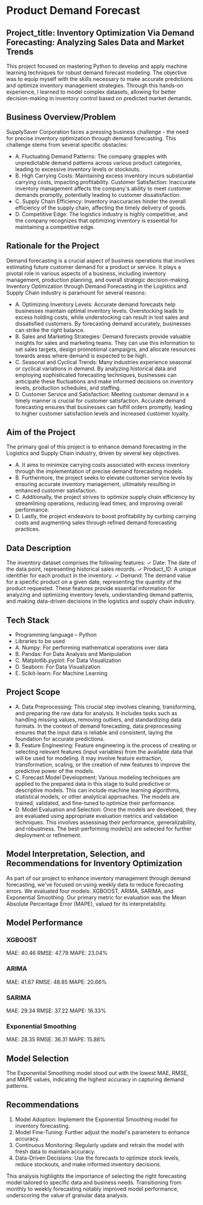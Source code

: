 # Product Demand Forecast
## Project_title: Inventory Optimization Via Demand Forecasting: Analyzing Sales Data and Market Trends
This project focused on mastering Python to develop and apply machine learning techniques for robust demand forecast modeling. 
The objective was to equip myself with the skills necessary to make accurate predictions and optimize inventory management strategies. 
Through this hands-on experience, I learned to model complex datasets, allowing for better decision-making in inventory control based on predicted market demands.

## Business Overview/Problem
SupplySaver Corporation faces a pressing business challenge - the need for precise inventory optimization through demand forecasting. This challenge stems from several specific obstacles:

- A. Fluctuating Demand Patterns: The company grapples with unpredictable demand patterns across various product categories, leading to excessive inventory levels or stockouts.
- B. High Carrying Costs: Maintaining excess inventory incurs substantial carrying costs, impacting profitability.
  Customer Satisfaction: Inaccurate inventory management affects the company's ability to meet customer demands promptly, potentially leading to customer dissatisfaction.
- C. Supply Chain Efficiency: Inventory inaccuracies hinder the overall efficiency of the supply chain, affecting the timely delivery of goods.
- D. Competitive Edge: The logistics industry is highly competitive, and the company recognizes that optimizing inventory is essential for maintaining a competitive edge.

## Rationale for the Project
Demand forecasting is a crucial aspect of business operations that involves estimating future customer demand for a product or service. It plays a pivotal role in various aspects of a business, including inventory management, production planning, and overall strategic decision-making.
Inventory Optimization through Demand Forecasting in the Logistics and Supply Chain industry is paramount for several reasons:
- A. Optimizing Inventory Levels: Accurate demand forecasts help businesses maintain optimal inventory levels. Overstocking leads to excess holding costs, while understocking can result in lost sales and dissatisfied customers. By forecasting demand accurately, businesses can strike the right balance.
- B. Sales and Marketing Strategies: Demand forecasts provide valuable insights for sales and marketing teams. They can use this information to set sales targets, design promotional campaigns, and allocate resources towards areas where demand is expected to be high.
- C. Seasonal and Cyclical Trends: Many industries experience seasonal or cyclical variations in demand. By analyzing historical data and employing sophisticated forecasting techniques, businesses can anticipate these fluctuations and make informed decisions on inventory levels, production schedules, and staffing.
- D. Customer Service and Satisfaction: Meeting customer demand in a timely manner is crucial for customer satisfaction. Accurate demand forecasting ensures that businesses can fulfill orders promptly, leading to higher customer satisfaction levels and increased customer loyalty.

## Aim of the Project
The primary goal of this project is to enhance demand forecasting in the Logistics and Supply Chain industry, driven by several key objectives. 
- A. It aims to minimize carrying costs associated with excess inventory through the implementation of precise demand forecasting models. 
- B. Furthermore, the project seeks to elevate customer service levels by ensuring accurate inventory management, ultimately resulting in enhanced customer satisfaction. 
- C. Additionally, the project strives to optimize supply chain efficiency by streamlining operations, reducing lead times, and improving overall performance. 
- D. Lastly, the project endeavors to boost profitability by curbing carrying costs and augmenting sales through refined demand forecasting practices.

## Data Description
The inventory dataset comprises the following features:
✓ Date: The date of the data point, representing historical sales records.
✓ Product_ID: A unique identifier for each product in the inventory.
✓ Demand: The demand value for a specific product on a given date, representing the quantity of the product requested.
These features provide essential information for analyzing and optimizing inventory levels, understanding demand patterns, and making data-driven decisions in the logistics and supply chain industry.

## Tech Stack
- Programming language – Python
- Libraries to be used
- A. Numpy: For performing mathematical operations over data
- B. Pandas: For Data Analysis and Manipulation
- C. Matplotlib.pyplot: For Data Visualization
- D. Seaborn: For Data Visualization
- E. Scikit-learn: For Machine Learning

## Project Scope
- A. Data Preprocessing: This crucial step involves cleaning, transforming, and preparing the raw data for analysis. It includes tasks such as handling missing values, removing outliers,
  and standardizing data formats. In the context of demand forecasting, data preprocessing ensures that the input data is reliable and consistent, laying the foundation for accurate predictions.
- B. Feature Engineering: Feature engineering is the process of creating or selecting relevant features (input variables) from the available data that will be used for modeling. It may involve
  feature extraction, transformation, scaling, or the creation of new features to improve the predictive power of the models.
- C. Forecast Model Development; Various modeling techniques are applied to the prepared data in this stage to build predictive or descriptive models. This can include machine learning algorithms,
  statistical models, or other analytical approaches. The models are trained, validated, and fine-tuned to optimize their performance.
- D. Model Evaluation and Selection: Once the models are developed, they are evaluated using appropriate evaluation metrics and validation techniques. This involves assessinag their performance,
  generalizability, and robustness. The best-performing model(s) are selected for further deployment or refinement.

 ## Model Interpretation, Selection, and Recommendations for Inventory Optimization

As part of our project to enhance inventory management through demand forecasting, we've focused on using weekly data to reduce forecasting errors. We evaluated four models: XGBOOST, ARIMA, SARIMA, and Exponential Smoothing. Our primary metric for evaluation was the Mean Absolute Percentage Error (MAPE), valued for its interpretability.

## Model Performance
### XGBOOST
MAE: 40.46
RMSE: 47.79
MAPE: 23.04%

### ARIMA
MAE: 41.67
RMSE: 48.85
MAPE: 20.66%

### SARIMA
MAE: 29.34
RMSE: 37.22
MAPE: 16.33%

### Exponential Smoothing
MAE: 28.35
RMSE: 36.31
MAPE: 15.88%

## Model Selection
The Exponential Smoothing model stood out with the lowest MAE, RMSE, and MAPE values, indicating the highest accuracy in capturing demand patterns.

## Recommendations
1. Model Adoption: Implement the Exponential Smoothing model for inventory forecasting.
2. Model Fine-Tuning: Further adjust the model's parameters to enhance accuracy.
3. Continuous Monitoring: Regularly update and retrain the model with fresh data to maintain accuracy.
4. Data-Driven Decisions: Use the forecasts to optimize stock levels, reduce stockouts, and make informed inventory decisions.
   
This analysis highlights the importance of selecting the right forecasting model tailored to specific data and business needs. 
Transitioning from monthly to weekly forecasting notably improved model performance, underscoring the value of granular data analysis.
